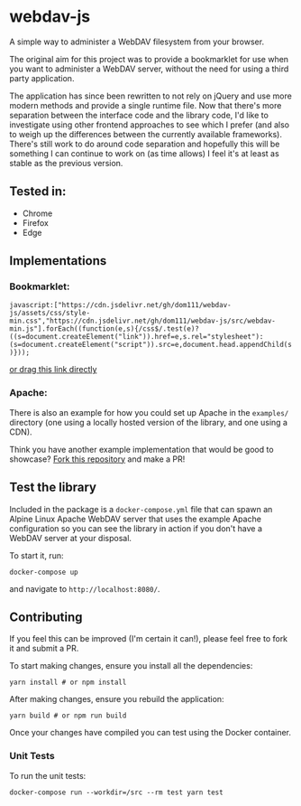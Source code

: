 # webdav-js

A simple way to administer a WebDAV filesystem from your browser.

The original aim for this project was to provide a bookmarklet for use when you want to administer a WebDAV server,
without the need for using a third party application.

The application has since been rewritten to not rely on jQuery and use more modern methods and provide a single runtime
file. Now that there's more separation between the interface code and the library code, I'd like to investigate using
other frontend approaches to see which I prefer (and also to weigh up the differences between the currently available
frameworks). There's still work to do around code separation and hopefully this will be something I can continue to work
on (as time allows) I feel it's at least as stable as the previous version.

## Tested in:

- Chrome
- Firefox
- Edge

## Implementations

### Bookmarklet:

`javascript:["https://cdn.jsdelivr.net/gh/dom111/webdav-js/assets/css/style-min.css","https://cdn.jsdelivr.net/gh/dom111/webdav-js/src/webdav-min.js"].forEach((function(e,s){/css$/.test(e)?((s=document.createElement("link")).href=e,s.rel="stylesheet"):(s=document.createElement("script")).src=e,document.head.appendChild(s)}));`

[or drag this link directly](javascript:%5B%22https%3A//cdn.jsdelivr.net/gh/dom111/webdav-js/assets/css/style-min.css%22%2C%22https%3A//cdn.jsdelivr.net/gh/dom111/webdav-js/src/webdav-min.js%22%5D.forEach%28%28function%28e%2Cs%29%7B/css%24/.test%28e%29%3F%28%28s%3Ddocument.createElement%28%22link%22%29%29.href%3De%2Cs.rel%3D%22stylesheet%22%29%3A%28s%3Ddocument.createElement%28%22script%22%29%29.src%3De%2Cdocument.head.appendChild%28s%29%7D%29%29%3B)

### Apache:

There is also an example for how you could set up Apache in the `examples/` directory (one using a locally hosted
version of the library, and one using a CDN).

Think you have another example implementation that would be good to showcase?
[Fork this repository](https://github.com/dom111/webdav-js/fork) and make a PR!

## Test the library

Included in the package is a `docker-compose.yml` file that can spawn an Alpine Linux Apache WebDAV server that uses the
example Apache configuration so you can see the library in action if you don't have a WebDAV server at your disposal.

To start it, run:

    docker-compose up

and navigate to `http://localhost:8080/`.

## Contributing

If you feel this can be improved (I'm certain it can!), please feel free to fork it and submit a PR.

To start making changes, ensure you install all the dependencies:

    yarn install # or npm install

After making changes, ensure you rebuild the application:

    yarn build # or npm run build

Once your changes have compiled you can test using the Docker container.

### Unit Tests

To run the unit tests:

    docker-compose run --workdir=/src --rm test yarn test
